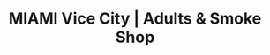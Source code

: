 ---
title: "MIAMI Vice City | Adults & Smoke Shop"
url: /miami/miami-vice-city-adults-and-smoke-shop/
shop: tobacco
---